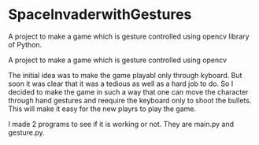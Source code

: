 # SpaceInvaderwithGestures
A project to make a game which is gesture controlled using opencv library of Python.

A project to make a game which is gesture controlled using opencv

The initial idea was to make the game playabl only through kyboard. But soon it was clear that it was a tedious as well as a hard job to do. So I decided to make the game in such a way that one can move the character through hand gestures and reequire the keyboard only to shoot the bullets. This will make it easy for the new playrs to play the game.

I made 2 programs to see if it is working or not. They are main.py and gesture.py.

